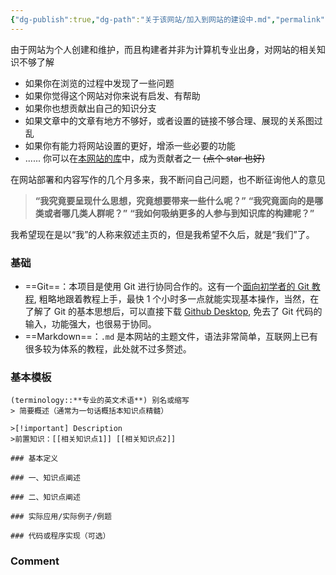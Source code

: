 ```yaml
---
{"dg-publish":true,"dg-path":"关于该网站/加入到网站的建设中.md","permalink":"/关于该网站/加入到网站的建设中/","dgPassFrontmatter":true,"noteIcon":"","created":"2024-08-15T17:46:35.756+08:00","updated":"2025-01-28T13:59:38.724+08:00"}
---
```


由于网站为个人创建和维护，而且构建者并非为计算机专业出身，对网站的相关知识不够了解
- 如果你在浏览的过程中发现了一些问题
- 如果你觉得这个网站对你来说有启发、有帮助
- 如果你也想贡献出自己的知识分支
- 如果文章中的文章有地方不够好，或者设置的链接不够合理、展现的关系图过乱
- 如果你有能力将网站设置的更好，增添一些必要的功能
- ......
你可以在[本网站的库](https://github.com/UNLINEARITY/Learn-for-Everything)中，成为贡献者之一   ~~(点个 star 也好)~~

在网站部署和内容写作的几个月多来，我不断问自己问题，也不断征询他人的意见
>**“我究竟要呈现什么思想，究竟想要带来一些什么呢？”**
>**“我究竟面向的是哪类或者哪几类人群呢？”**
>**“我如何吸纳更多的人参与到知识库的构建呢？”**

我希望现在是以“我”的人称来叙述主页的，但是我希望不久后，就是“我们”了。
### 基础
- ==Git==：本项目是使用 Git 进行协同合作的。这有一个[面向初学者的 Git 教程](https://www.liaoxuefeng.com/wiki/896043488029600), 粗略地跟着教程上手，最快 1 个小时多一点就能实现基本操作，当然，在了解了 Git 的基本思想后，可以直接下载 [Github Desktop](https://desktop.github.com/), 免去了 Git 代码的输入，功能强大，也很易于协同。
- ==Markdown==：`.md` 是本网站的主题文件，语法非常简单，互联网上已有很多较为体系的教程，此处就不过多赘述。
### 基本模板


```
(terminology::**专业的英文术语**) 别名或缩写
> 简要概述（通常为一句话概括本知识点精髓）

>[!important] Description
>前置知识：[[相关知识点1]] [[相关知识点2]]  

### 基本定义

### 一、知识点阐述

### 二、知识点阐述

### 实际应用/实际例子/例题

### 代码或程序实现（可选）
```


### Comment 
<script src="https://giscus.app/client.js"
        data-repo="Unlinearity/Learn-Everything"
        data-repo-id="R_kgDOLuyF8A"
        data-category="Q&A"
        data-category-id="DIC_kwDOLuyF8M4Ce0R6"
        data-mapping="url"
        data-strict="0"
        data-reactions-enabled="1"
        data-emit-metadata="1"
        data-input-position="top"
        data-theme="preferred_color_scheme"
        data-lang="zh-CN"
        crossorigin="anonymous"
        async>
</script>


